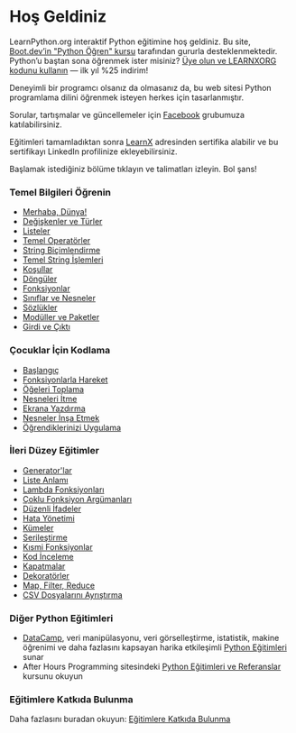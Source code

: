 # Hoş Geldiniz

LearnPython.org interaktif Python eğitimine hoş geldiniz. Bu site, [Boot.dev’in "Python Öğren" kursu](https://www.boot.dev/courses/learn-python?promo=LEARNXORG) tarafından gururla desteklenmektedir. Python’u baştan sona öğrenmek ister misiniz? [Üye olun ve LEARNXORG kodunu kullanın](https://www.boot.dev/pricing?promo=LEARNXORG) — ilk yıl %25 indirim!

Deneyimli bir programcı olsanız da olmasanız da, bu web sitesi Python programlama dilini öğrenmek isteyen herkes için tasarlanmıştır.<br>

Sorular, tartışmalar ve güncellemeler için <a href="http://www.facebook.com/groups/180708015327157/">Facebook</a> grubumuza katılabilirsiniz.

Eğitimleri tamamladıktan sonra [LearnX](https://www.learnx.org) adresinden sertifika alabilir ve bu sertifikayı LinkedIn profilinize ekleyebilirsiniz.

Başlamak istediğiniz bölüme tıklayın ve talimatları izleyin. Bol şans!<br>

### Temel Bilgileri Öğrenin

- [Merhaba, Dünya!](Hello%2C%20World!)
- [Değişkenler ve Türler](Variables%20and%20Types)
- [Listeler](Lists)
- [Temel Operatörler](Basic%20Operators)
- [String Biçimlendirme](String%20Formatting)
- [Temel String İşlemleri](Basic%20String%20Operations)
- [Koşullar](Conditions)
- [Döngüler](Loops)
- [Fonksiyonlar](Functions)
- [Sınıflar ve Nesneler](Classes%20and%20Objects)
- [Sözlükler](Dictionaries)
- [Modüller ve Paketler](Modules%20and%20Packages)
- [Girdi ve Çıktı](Input%20and%20Output)

### Çocuklar İçin Kodlama

- [Başlangıç](https://codingforkids.io/play/python/intro-level1)
- [Fonksiyonlarla Hareket](https://codingforkids.io/play/python/intro-level2)
- [Öğeleri Toplama](https://codingforkids.io/play/python/intro-level3)
- [Nesneleri İtme](https://codingforkids.io/play/python/intro-level4)
- [Ekrana Yazdırma](https://codingforkids.io/play/python/intro-level5)
- [Nesneler İnşa Etmek](https://codingforkids.io/play/python/intro-level6)
- [Öğrendiklerinizi Uygulama](https://codingforkids.io/play/python/intro-level7)

### İleri Düzey Eğitimler

- [Generator'lar](Generators)
- [Liste Anlamı](List%20Comprehensions)
- [Lambda Fonksiyonları](Lambda%20functions)
- [Çoklu Fonksiyon Argümanları](Multiple%20Function%20Arguments)
- [Düzenli İfadeler](Regular%20Expressions)
- [Hata Yönetimi](Exception%20Handling)
- [Kümeler](Sets)
- [Serileştirme](Serialization)
- [Kısmi Fonksiyonlar](Partial%20functions)
- [Kod İnceleme](Code%20Introspection)
- [Kapatmalar](Closures)
- [Dekoratörler](Decorators)
- [Map, Filter, Reduce](Map%2C%20Filter%2C%20Reduce)
- [CSV Dosyalarını Ayrıştırma](Parsing%20CSV%20Files)

### Diğer Python Eğitimleri

- [DataCamp](https://datacamp.pxf.io/c/67577/1012793/13294?sharedId=learnpython.org), veri manipülasyonu, veri görselleştirme, istatistik, makine öğrenimi ve daha fazlasını kapsayan harika etkileşimli [Python Eğitimleri](https://datacamp.pxf.io/c/67577/1012793/13294?sharedId=learnpython.org) sunar
- After Hours Programming sitesindeki [Python Eğitimleri ve Referanslar](http://www.afterhoursprogramming.com/index.php?article=181) kursunu okuyun

### Eğitimlere Katkıda Bulunma

Daha fazlasını buradan okuyun: [Eğitimlere Katkıda Bulunma](Contributing%20Tutorials)